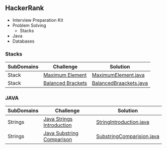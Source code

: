  ## HackerRank
 - Interview Preparation Kit
 - Problem Solving
    * Stacks
 - Java
 - Databases
 
 ### Stacks
 SubDomains | Challenge | Solution |
 ------------ | -------------|-------|
 Stack | [Maximum Element](https://www.hackerrank.com/challenges/maximum-element/problem) | [MaximumElement.java](src/main/java/dataStructure/stack/MaximumElement.java)
 Stack | [Balanced Brackets](https://www.hackerrank.com/challenges/balanced-brackets/problem) | [BalancedBraackets.java](src/main/java/dataStructure/stack/BalancedBrackets.java)
 
 ### JAVA
 SubDomains | Challenge | Solution |
 ------------ | -------------|-------|
 Strings  | [Java Strings Introduction](https://www.hackerrank.com/challenges/java-strings-introduction/problem) |[StringIntroduction.java](src/main/java/avaj/StringIntroduction.java)
 Strings | [Java Substring Comparison](https://www.hackerrank.com/challenges/java-string-compare/problem) | [SubstringComparision.java](src/main/java/avaj/SubstringComparison.java)
 
 
